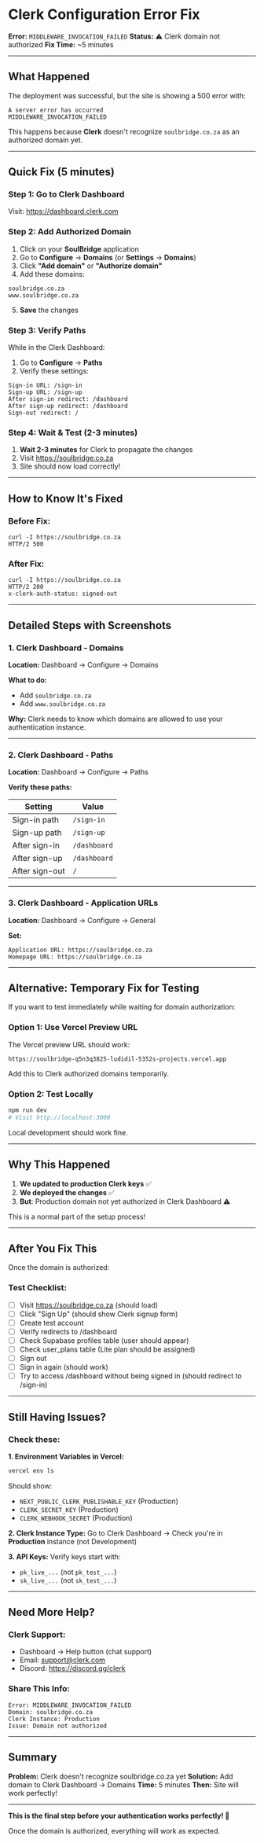 # Clerk Configuration Error Fix

**Error:** `MIDDLEWARE_INVOCATION_FAILED`
**Status:** ⚠️ Clerk domain not authorized
**Fix Time:** ~5 minutes

---

## What Happened

The deployment was successful, but the site is showing a 500 error with:
```
A server error has occurred
MIDDLEWARE_INVOCATION_FAILED
```

This happens because **Clerk** doesn't recognize `soulbridge.co.za` as an authorized domain yet.

---

## Quick Fix (5 minutes)

### Step 1: Go to Clerk Dashboard

Visit: https://dashboard.clerk.com

### Step 2: Add Authorized Domain

1. Click on your **SoulBridge** application
2. Go to **Configure** → **Domains** (or **Settings** → **Domains**)
3. Click **"Add domain"** or **"Authorize domain"**
4. Add these domains:

```
soulbridge.co.za
www.soulbridge.co.za
```

5. **Save** the changes

### Step 3: Verify Paths

While in the Clerk Dashboard:

1. Go to **Configure** → **Paths**
2. Verify these settings:

```
Sign-in URL: /sign-in
Sign-up URL: /sign-up
After sign-in redirect: /dashboard
After sign-up redirect: /dashboard
Sign-out redirect: /
```

### Step 4: Wait & Test (2-3 minutes)

1. **Wait 2-3 minutes** for Clerk to propagate the changes
2. Visit https://soulbridge.co.za
3. Site should now load correctly!

---

## How to Know It's Fixed

### Before Fix:
```
curl -I https://soulbridge.co.za
HTTP/2 500
```

### After Fix:
```
curl -I https://soulbridge.co.za
HTTP/2 200
x-clerk-auth-status: signed-out
```

---

## Detailed Steps with Screenshots

### 1. Clerk Dashboard - Domains

**Location:** Dashboard → Configure → Domains

**What to do:**
- Add `soulbridge.co.za`
- Add `www.soulbridge.co.za`

**Why:** Clerk needs to know which domains are allowed to use your authentication instance.

---

### 2. Clerk Dashboard - Paths

**Location:** Dashboard → Configure → Paths

**Verify these paths:**

| Setting | Value |
|---------|-------|
| Sign-in path | `/sign-in` |
| Sign-up path | `/sign-up` |
| After sign-in | `/dashboard` |
| After sign-up | `/dashboard` |
| After sign-out | `/` |

---

### 3. Clerk Dashboard - Application URLs

**Location:** Dashboard → Configure → General

**Set:**
```
Application URL: https://soulbridge.co.za
Homepage URL: https://soulbridge.co.za
```

---

## Alternative: Temporary Fix for Testing

If you want to test immediately while waiting for domain authorization:

### Option 1: Use Vercel Preview URL

The Vercel preview URL should work:
```
https://soulbridge-q5n3q3825-ludidil-5352s-projects.vercel.app
```

Add this to Clerk authorized domains temporarily.

### Option 2: Test Locally

```bash
npm run dev
# Visit http://localhost:3000
```

Local development should work fine.

---

## Why This Happened

1. **We updated to production Clerk keys** ✅
2. **We deployed the changes** ✅
3. **But**: Production domain not yet authorized in Clerk Dashboard ⚠️

This is a normal part of the setup process!

---

## After You Fix This

Once the domain is authorized:

### Test Checklist:

- [ ] Visit https://soulbridge.co.za (should load)
- [ ] Click "Sign Up" (should show Clerk signup form)
- [ ] Create test account
- [ ] Verify redirects to /dashboard
- [ ] Check Supabase profiles table (user should appear)
- [ ] Check user_plans table (Lite plan should be assigned)
- [ ] Sign out
- [ ] Sign in again (should work)
- [ ] Try to access /dashboard without being signed in (should redirect to /sign-in)

---

## Still Having Issues?

### Check these:

**1. Environment Variables in Vercel:**
```bash
vercel env ls
```
Should show:
- `NEXT_PUBLIC_CLERK_PUBLISHABLE_KEY` (Production)
- `CLERK_SECRET_KEY` (Production)
- `CLERK_WEBHOOK_SECRET` (Production)

**2. Clerk Instance Type:**
Go to Clerk Dashboard → Check you're in **Production** instance (not Development)

**3. API Keys:**
Verify keys start with:
- `pk_live_...` (not `pk_test_...`)
- `sk_live_...` (not `sk_test_...`)

---

## Need More Help?

### Clerk Support:
- Dashboard → Help button (chat support)
- Email: support@clerk.com
- Discord: https://discord.gg/clerk

### Share This Info:
```
Error: MIDDLEWARE_INVOCATION_FAILED
Domain: soulbridge.co.za
Clerk Instance: Production
Issue: Domain not authorized
```

---

## Summary

**Problem:** Clerk doesn't recognize soulbridge.co.za yet
**Solution:** Add domain to Clerk Dashboard → Domains
**Time:** 5 minutes
**Then:** Site will work perfectly!

---

**This is the final step before your authentication works perfectly! 🎉**

Once the domain is authorized, everything will work as expected.
